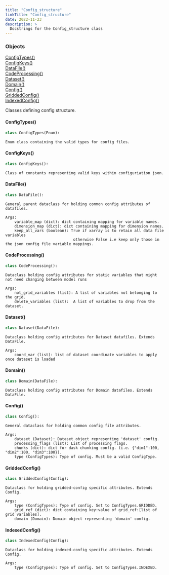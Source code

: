 ```yaml
---
title: "Config_structure"
linkTitle: "Config_structure"
date: 2022-11-23
description: >
  Docstrings for the Config_structure class
---
```

### Objects

[ConfigTypes()](#configtypes)<br />
[ConfigKeys()](#configkeys)<br />
[DataFile()](#datafile)<br />
[CodeProcessing()](#codeprocessing)<br />
[Dataset()](#dataset)<br />
[Domain()](#domain)<br />
[Config()](#config)<br />
[GriddedConfig()](#griddedconfig)<br />
[IndexedConfig()](#indexedconfig)<br />

Classes defining config structure.
#### ConfigTypes()
```python
class ConfigTypes(Enum):
```

```
Enum class containing the valid types for config files.
```

#### ConfigKeys()
```python
class ConfigKeys():
```

```
Class of constants representing valid keys within configuriation json.
```

#### DataFile()
```python
class DataFile():
```

```
General parent dataclass for holding common config attributes of datafiles.

Args:
    variable_map (dict): dict containing mapping for variable names.
    dimension_map (dict): dict containing mapping for dimension names.
    keep_all_vars (boolean): True if xarray is to retain all data file variables
                              otherwise False i.e keep only those in the json config file variable mappings.
```

#### CodeProcessing()
```python
class CodeProcessing():
```

```
Dataclass holding config attributes for static variables that might not need changing between model runs

Args:
    not_grid_variables (list): A list of variables not belonging to the grid.
    delete_variables (list):  A list of variables to drop from the dataset.
```

#### Dataset()
```python
class Dataset(DataFile):
```

```
Dataclass holding config attributes for Dataset datafiles. Extends DataFile.

Args:
    coord_var (list): list of dataset coordinate variables to apply once dataset is loaded
```

#### Domain()
```python
class Domain(DataFile):
```

```
Dataclass holding config attributes for Domain datafiles. Extends DataFile.
```

#### Config()
```python
class Config():
```

```
General dataclass for holding common config file attributes.

Args:
    dataset (Dataset): Dataset object representing 'dataset' config.
    processing_flags (list): List of processing flags.
    chunks (dict): dict for dask chunking config. (i.e. {"dim1":100, "dim2":100, "dim3":100}).
    type (ConfigTypes): Type of config. Must be a valid ConfigType.
```

#### GriddedConfig()
```python
class GriddedConfig(Config):
```

```
Dataclass for holding gridded-config specific attributes. Extends Config.

Args:
    type (ConfigTypes): Type of config. Set to ConfigTypes.GRIDDED.
    grid_ref (dict): dict containing key:value of grid_ref:[list of grid variables].
    domain (Domain): Domain object representing 'domain' config.
```

#### IndexedConfig()
```python
class IndexedConfig(Config):
```

```
Dataclass for holding indexed-config specific attributes. Extends Config.

Args:
    type (ConfigTypes): Type of config. Set to ConfigTypes.INDEXED.
```
